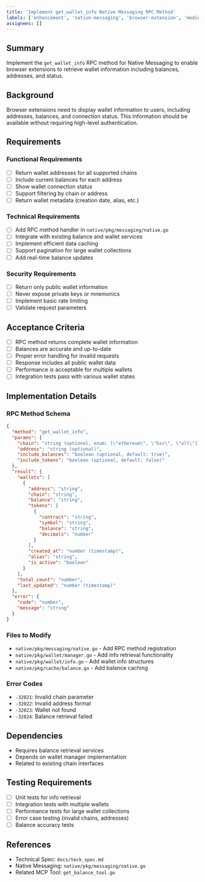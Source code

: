 ```yaml
---
title: 'Implement get_wallet_info Native Messaging RPC Method'
labels: ['enhancement', 'native-messaging', 'browser-extension', 'medium-priority']
assignees: []
---
```


## Summary

Implement the `get_wallet_info` RPC method for Native Messaging to enable browser extensions to retrieve wallet information including balances, addresses, and status.

## Background

Browser extensions need to display wallet information to users, including addresses, balances, and connection status. This information should be available without requiring high-level authentication.

## Requirements

### Functional Requirements

- [ ] Return wallet addresses for all supported chains
- [ ] Include current balances for each address
- [ ] Show wallet connection status
- [ ] Support filtering by chain or address
- [ ] Return wallet metadata (creation date, alias, etc.)

### Technical Requirements

- [ ] Add RPC method handler in `native/pkg/messaging/native.go`
- [ ] Integrate with existing balance and wallet services
- [ ] Implement efficient data caching
- [ ] Support pagination for large wallet collections
- [ ] Add real-time balance updates

### Security Requirements

- [ ] Return only public wallet information
- [ ] Never expose private keys or mnemonics
- [ ] Implement basic rate limiting
- [ ] Validate request parameters

## Acceptance Criteria

- [ ] RPC method returns complete wallet information
- [ ] Balances are accurate and up-to-date
- [ ] Proper error handling for invalid requests
- [ ] Response includes all public wallet data
- [ ] Performance is acceptable for multiple wallets
- [ ] Integration tests pass with various wallet states

## Implementation Details

### RPC Method Schema

```json
{
  "method": "get_wallet_info",
  "params": {
    "chain": "string (optional, enum: [\"ethereum\", \"bsc\", \"all\"])",
    "address": "string (optional)",
    "include_balances": "boolean (optional, default: true)",
    "include_tokens": "boolean (optional, default: false)"
  },
  "result": {
    "wallets": [
      {
        "address": "string",
        "chain": "string",
        "balance": "string",
        "tokens": [
          {
            "contract": "string",
            "symbol": "string",
            "balance": "string",
            "decimals": "number"
          }
        ],
        "created_at": "number (timestamp)",
        "alias": "string",
        "is_active": "boolean"
      }
    ],
    "total_count": "number",
    "last_updated": "number (timestamp)"
  },
  "error": {
    "code": "number",
    "message": "string"
  }
}
```

### Files to Modify

- `native/pkg/messaging/native.go` - Add RPC method registration
- `native/pkg/wallet/manager.go` - Add info retrieval functionality
- `native/pkg/wallet/info.go` - Add wallet info structures
- `native/pkg/cache/balance.go` - Add balance caching

### Error Codes

- `-32021`: Invalid chain parameter
- `-32022`: Invalid address format
- `-32023`: Wallet not found
- `-32024`: Balance retrieval failed

## Dependencies

- Requires balance retrieval services
- Depends on wallet manager implementation
- Related to existing chain interfaces

## Testing Requirements

- [ ] Unit tests for info retrieval
- [ ] Integration tests with multiple wallets
- [ ] Performance tests for large wallet collections
- [ ] Error case testing (invalid chains, addresses)
- [ ] Balance accuracy tests

## References

- Technical Spec: `docs/teck_spec.md`
- Native Messaging: `native/pkg/messaging/native.go`
- Related MCP Tool: `get_balance_tool.go`
